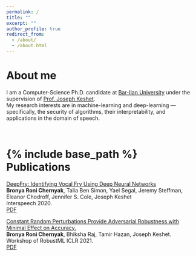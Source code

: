 ```yaml
---
permalink: /
title: ""
excerpt: ""
author_profile: true
redirect_from: 
  - /about/
  - /about.html
---
```

About me
===
 I am a Computer-Science Ph.D. candidate at [Bar-Ilan University](https://www1.biu.ac.il/) under the supervision of [Prof. Joseph Keshet](https://u.cs.biu.ac.il/~jkeshet/).\
  My research interests are in machine-learning and deep-learning —specifically, the security of algorithms, their interpretability, and applications in the domain of speech.
 

<br/>    
<!-- <br/>      -->
<!-- <br/>      -->
<!-- <br/>      -->


{% include base_path %}
Publications
=====
<!-- * [Constant Random Perturbations Provide Adversarial Robustness with Minimal Effect on Accuracy](https://arxiv.org/abs/2103.08265). Bronya Roni Chernyak, Bhiksha Raj, Tamir Hazan, Joseph Keshet. Code.
* [DeepFry: Identifying Vocal Fry Using Deep Neural Networks](https://arxiv.org/abs/2203.17019).. Bronya Roni Chernyak, Talia Ben Simon, Yael Segal, Jeremy Steffman, Eleanor Chodroff, Jennifer S. Cole, Joseph Keshet -->

<!-- [DeepFry: Identifying Vocal Fry Using Deep Neural Networks](https://arxiv.org/abs/2203.17019).\ -->
<a  class="about-pub" href="https://arxiv.org/abs/2203.17019">DeepFry: Identifying Vocal Fry Using Deep Neural Networks</a><br/>
**Bronya Roni Chernyak**, Talia Ben Simon, Yael Segal, Jeremy Steffman, Eleanor Chodroff, Jennifer S. Cole, Joseph Keshet<br/>
Interspeech 2020.<br/>
[PDF](https://arxiv.org/pdf/2203.17019.pdf)

<!-- [Constant Random Perturbations Provide Adversarial Robustness with Minimal Effect on Accuracy](https://arxiv.org/abs/2103.08265). -->
<a  class="about-pub" href="https://arxiv.org/abs/2103.08265">Constant Random Perturbations Provide Adversarial Robustness with Minimal Effect on Accuracy.</a><br/>
**Bronya Roni Chernyak**, Bhiksha Raj, Tamir Hazan, Joseph Keshet.<br/>
Workshop of RobustML ICLR 2021.<br/>
[PDF](https://arxiv.org/pdf/2103.08265.pdf)
